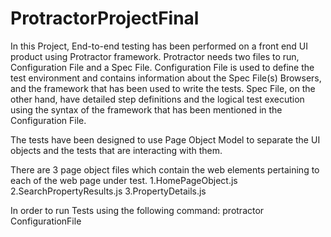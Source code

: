 # ProtractorProjectFinal



In this Project, End-to-end testing has been performed on a front end UI product using Protractor framework.  Protractor needs two files to run,
Configuration File and a Spec File. Configuration File is used to define the test environment and contains information about the Spec File(s)
Browsers, and the framework that has been used to write the tests. Spec File, on the other hand, have detailed step definitions and the logical
test execution using the syntax of the framework that has been mentioned in the Configuration File.

The tests have been designed to use Page Object Model to separate the UI objects and the tests that are interacting with them.

There are 3 page object files which contain the web elements pertaining to each of the web page under test.
1.HomePageObject.js
2.SearchPropertyResults.js
3.PropertyDetails.js

In order to run Tests using the following command:
protractor ConfigurationFile
